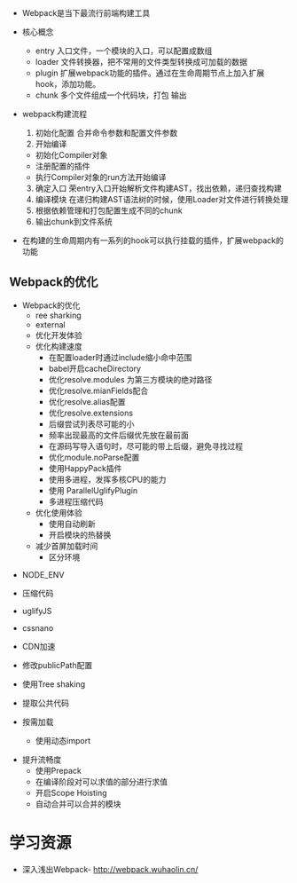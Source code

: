 
- Webpack是当下最流行前端构建工具
- 核心概念
  - entry 入口文件，一个模块的入口，可以配置成数组
  - loader 文件转换器，把不常用的文件类型转换成可加载的数据
  - plugin 扩展webpack功能的插件。通过在生命周期节点上加入扩展hook，添加功能。
  - chunk 多个文件组成一个代码块，打包 输出

- webpack构建流程
    1. 初始化配置 合并命令参数和配置文件参数
    2. 开始编译
    - 初始化Compiler对象
    - 注册配置的插件
    - 执行Compiler对象的run方法开始编译
    3. 确定入口
       荣entry入口开始解析文件构建AST，找出依赖，递归查找构建
    4. 编译模块 在递归构建AST语法树的时候，使用Loader对文件进行转换处理
    5. 根据依赖管理和打包配置生成不同的chunk
    6. 输出chunk到文件系统

- 在构建的生命周期内有一系列的hook可以执行挂载的插件，扩展webpack的功能


Webpack的优化
---------------------------
+ Webpack的优化
    * ree sharking
    * external
    * 优化开发体验
    + 优化构建速度
        * 在配置loader时通过include缩小命中范围
        * babel开启cacheDirectory
        * 优化resolve.modules 为第三方模块的绝对路径
        * 优化resolve.mianFields配合
        * 优化resolve.alias配置
        * 优化resolve.extensions
        * 后缀尝试列表尽可能的小
        * 频率出现最高的文件后缀优先放在最前面
        * 在源码写导入语句时，尽可能的带上后缀，避免寻找过程
        * 优化module.noParse配置
        * 使用HappyPack插件
        * 使用多进程，发挥多核CPU的能力
        * 使用 ParallelUglifyPlugin
        * 多进程压缩代码
    + 优化使用体验
        * 使用自动刷新
        * 开启模块的热替换
    + 减少首屏加载时间
        * 区分环境
- NODE_ENV
- 压缩代码
 - uglifyJS
 - cssnano

 - CDN加速

 - 修改publicPath配置

  - 使用Tree shaking
  - 提取公共代码
  - 按需加载

    - 使用动态import
+ 提升流畅度
    * 使用Prepack
    * 在编译阶段对可以求值的部分进行求值
    * 开启Scope Hoisting
    * 自动合并可以合并的模块


# 学习资源
  - 深入浅出Webpack- http://webpack.wuhaolin.cn/